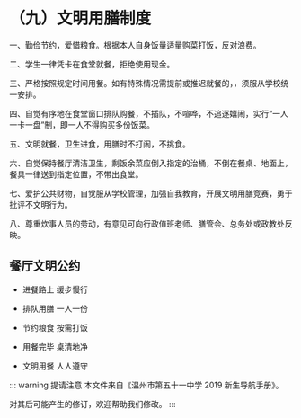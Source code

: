 # （九）文明用膳制度

一、勤俭节约，爱惜粮食。根据本人自身饭量适量购菜打饭，反对浪费。

二、学生一律凭卡在食堂就餐，拒绝使用现金。

三、严格按照规定时间用餐。如有特殊情况需提前或推迟就餐的，，须服从学校统一安排。

四、自觉有序地在食堂窗口排队购餐，不插队，不喧哗，不追逐嬉闹，实行“一人一卡一盘”制，即一人不得购买多份饭菜。

五、文明就餐，卫生进食，用膳时不打闹，不挑食。

六、自觉保持餐厅清洁卫生，剩饭余菜应倒入指定的治桶，不倒在餐桌、地面上，餐具一律送到指定位置，不带出食堂。

七、爱护公共财物，自觉服从学校管理，加强自我教育，开展文明用膳竞赛，勇于批评不文明行为。

八、尊重炊事人员的劳动，有意见可向行政值班老师、膳管会、总务处或政教处反映。

## 餐厅文明公约

- 进餐路上 缓步慢行

- 排队用膳 一人一份

- 节约粮食 按需打饭

- 用餐完毕 桌清地净

- 文明用餐 人人遵守

::: warning 提请注意
本文件来自《温州市第五十一中学 2019 新生导航手册》。

对其后可能产生的修订，欢迎帮助我们修改。
:::
